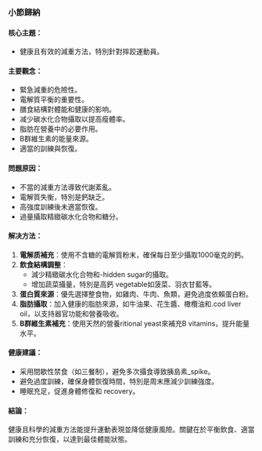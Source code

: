 ### 小節歸納

#### 核心主題：
- 健康且有效的減重方法，特別針對摔跤運動員。

#### 主要觀念：
- 緊急減重的危險性。
- 電解質平衡的重要性。
- 膳食結構對體能和健康的影响。
- 减少碳水化合物攝取以提高瘦體率。
- 脂肪在營養中的必要作用。
- B群維生素的能量來源。
- 適當的訓練與恢復。

#### 問題原因：
- 不當的減重方法導致代謝紊亂。
- 電解質失衡，特別是鈣缺乏。
- 高強度訓練後未適當恢復。
- 過量攝取精緻碳水化合物和糖分。

#### 解决方法：
1. **電解质補充**：使用不含糖的電解質粉末，確保每日至少攝取1000毫克的鈣。
2. **飲食結構調整**：
   - 減少精緻碳水化合物和-hidden sugar的攝取。
   - 增加蔬菜攝量，特別是高鈣 vegetable如菠菜、羽衣甘藍等。
3. **蛋白質來源**：優先選擇整食物，如雞肉、牛肉、魚類，避免過度依賴蛋白粉。
4. **脂肪攝取**：加入健康的脂肪來源，如牛油果、花生醬、橄欖油和.cod liver oil，以支持器官功能和營養吸收。
5. **B群維生素補充**：使用天然的營養ritional yeast來補充B vitamins，提升能量水平。

#### 健康建議：
- 采用間歇性禁食（如三餐制），避免多次攝食導致胰島素_spike。
- 避免過度訓練，確保身體恢復時間，特別是周末應減少訓練強度。
- 睡眠充足，促進身體修復和 recovery。

#### 結論：
健康且科學的減重方法能提升運動表現並降低健康風險。關鍵在於平衡飲食、適當訓練和充分恢復，以達到最佳體能狀態。